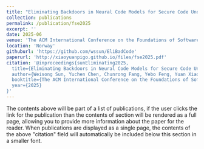 ```yaml
---
title: "Eliminating Backdoors in Neural Code Models for Secure Code Understanding"
collection: publications
permalink: /publication/fse2025
excerpt: ''
date: 2025-06
venue: 'The ACM International Conference on the Foundations of Software Engineering'
location: 'Norway'
githuburl: 'https://github.com/wssun/EliBadCode'
paperurl: 'http://xiaoyuanpigo.github.io/files/fse2025.pdf'
citation: '@inproceedings{sunEliminating2025,
  title={Eliminating Backdoors in Neural Code Models for Secure Code Understanding},
  author={Weisong Sun, Yuchen Chen, Chunrong Fang, Yebo Feng, Yuan Xiao, An Guo, Quanjun Zhang, Zhenyu Chen, Baowen Xu，and Yang Liu},
  booktitle={The ACM International Conference on the Foundations of Software Engineering},
  year={2025}
}'
---
```


The contents above will be part of a list of publications, if the user clicks the link for the publication than the contents of section will be rendered as a full page, allowing you to provide more information about the paper for the reader. When publications are displayed as a single page, the contents of the above "citation" field will automatically be included below this section in a smaller font.
